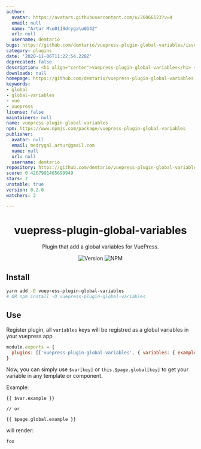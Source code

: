 ```yaml
---
author:
  avatar: https://avatars.githubusercontent.com/u/26066123?v=4
  email: null
  name: "Artur M\u0119dryga\u0142"
  url: null
  username: demtario
bugs: https://github.com/demtario/vuepress-plugin-global-variables/issues
category: plugins
date: '2020-11-06T11:22:54.228Z'
deprecated: false
description: <h1 align="center">vuepress-plugin-global-variables</h1> <div align="center">
downloads: null
homepage: https://github.com/demtario/vuepress-plugin-global-variables
keywords:
- global
- global-variables
- vue
- vuepress
license: false
maintainers: null
name: vuepress-plugin-global-variables
npm: https://www.npmjs.com/package/vuepress-plugin-global-variables
publisher:
  avatar: null
  email: medrygal.artur@gmail.com
  name: null
  url: null
  username: demtario
repository: https://github.com/demtario/vuepress-plugin-global-variables
score: 0.4267991465699949
stars: 2
unstable: true
version: 0.2.0
watchers: 2

---
```


<h1 align="center">vuepress-plugin-global-variables</h1>
<div align="center">

Plugin that add a global variables for VuePress.

![Version](https://img.shields.io/github/package-json/v/demtario/vuepress-plugin-global-variables?style=flat-square)
![NPM](https://img.shields.io/npm/l/vuepress-plugin-global-variables?style=flat-square)

</div>

## Install

```sh
yarn add -D vuepress-plugin-global-variables
# OR npm install -D vuepress-plugin-global-variables
```

## Use

Register plugin, all `variables` keys will be registred as a global variables in your vuepress app

```js
module.exports = {
  plugins: [['vuepress-plugin-global-variables', { variables: { example: 'foo' } }]],
}
```

Now, you can simply use `$var[key]` or `this.$page.global[key]` to get your variable in any template or component.

Example:

```vue
{{ $var.example }}

// or

{{ $page.global.example }}
```

will render:

```md
foo
```

